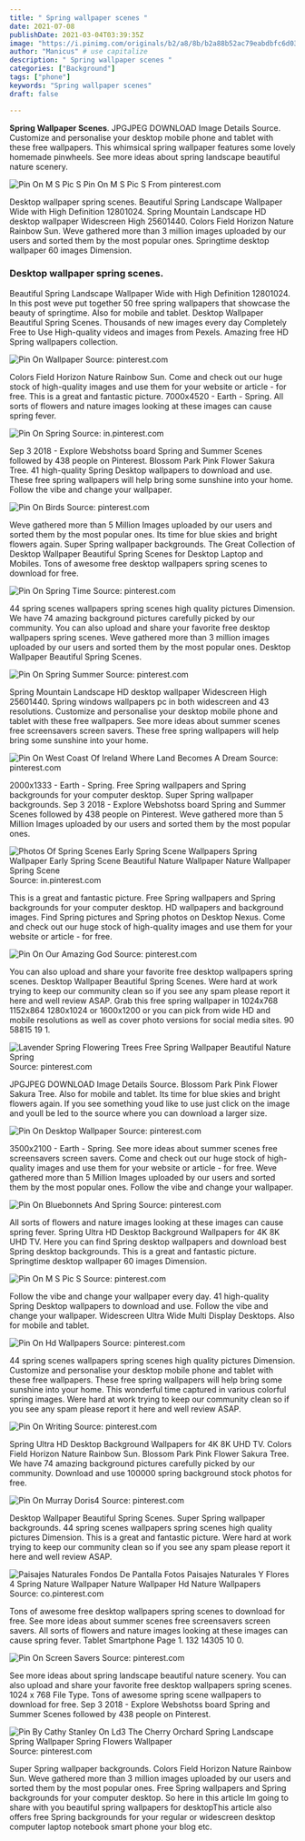 ```yaml
---
title: " Spring wallpaper scenes "
date: 2021-07-08
publishDate: 2021-03-04T03:39:35Z
image: "https://i.pinimg.com/originals/b2/a8/8b/b2a88b52ac79eabdbfc6d03f8bb5973e.jpg"
author: "Manicus" # use capitalize
description: " Spring wallpaper scenes "
categories: ["Background"]
tags: ["phone"]
keywords: "Spring wallpaper scenes"
draft: false

---
```



**Spring Wallpaper Scenes**. JPGJPEG DOWNLOAD Image Details Source. Customize and personalise your desktop mobile phone and tablet with these free wallpapers. This whimsical spring wallpaper features some lovely homemade pinwheels. See more ideas about spring landscape beautiful nature scenery.

![Pin On M S Pic S](https://i.pinimg.com/originals/56/e7/95/56e79561549d13c201a6885b44ec74c5.jpg "Pin On M S Pic S")
Pin On M S Pic S From pinterest.com


Desktop wallpaper spring scenes. Beautiful Spring Landscape Wallpaper Wide with High Definition 12801024. Spring Mountain Landscape HD desktop wallpaper Widescreen High 25601440. Colors Field Horizon Nature Rainbow Sun. Weve gathered more than 3 million images uploaded by our users and sorted them by the most popular ones. Springtime desktop wallpaper 60 images Dimension.

### Desktop wallpaper spring scenes.

Beautiful Spring Landscape Wallpaper Wide with High Definition 12801024. In this post weve put together 50 free spring wallpapers that showcase the beauty of springtime. Also for mobile and tablet. Desktop Wallpaper Beautiful Spring Scenes. Thousands of new images every day Completely Free to Use High-quality videos and images from Pexels. Amazing free HD Spring wallpapers collection.


![Pin On Wallpaper](https://i.pinimg.com/originals/91/16/23/9116237d07599ef1f2707b6efacf57d2.jpg "Pin On Wallpaper")
Source: pinterest.com

Colors Field Horizon Nature Rainbow Sun. Come and check out our huge stock of high-quality images and use them for your website or article - for free. This is a great and fantastic picture. 7000x4520 - Earth - Spring. All sorts of flowers and nature images looking at these images can cause spring fever.

![Pin On Spring](https://i.pinimg.com/originals/35/f0/00/35f00019453e42342ab931270f6cc29d.jpg "Pin On Spring")
Source: in.pinterest.com

Sep 3 2018 - Explore Webshotss board Spring and Summer Scenes followed by 438 people on Pinterest. Blossom Park Pink Flower Sakura Tree. 41 high-quality Spring Desktop wallpapers to download and use. These free spring wallpapers will help bring some sunshine into your home. Follow the vibe and change your wallpaper.

![Pin On Birds](https://i.pinimg.com/originals/12/6c/c9/126cc9ea43f6008797bde6d6d632bb6b.jpg "Pin On Birds")
Source: pinterest.com

Weve gathered more than 5 Million Images uploaded by our users and sorted them by the most popular ones. Its time for blue skies and bright flowers again. Super Spring wallpaper backgrounds. The Great Collection of Desktop Wallpaper Beautiful Spring Scenes for Desktop Laptop and Mobiles. Tons of awesome free desktop wallpapers spring scenes to download for free.

![Pin On Spring Time](https://i.pinimg.com/originals/3a/5c/81/3a5c81854703311334c10873e8fa850e.jpg "Pin On Spring Time")
Source: pinterest.com

44 spring scenes wallpapers spring scenes high quality pictures Dimension. We have 74 amazing background pictures carefully picked by our community. You can also upload and share your favorite free desktop wallpapers spring scenes. Weve gathered more than 3 million images uploaded by our users and sorted them by the most popular ones. Desktop Wallpaper Beautiful Spring Scenes.

![Pin On Spring Summer](https://i.pinimg.com/originals/a1/4f/69/a14f699145725299e17a8430558bd811.jpg "Pin On Spring Summer")
Source: pinterest.com

Spring Mountain Landscape HD desktop wallpaper Widescreen High 25601440. Spring windows wallpapers pc in both widescreen and 43 resolutions. Customize and personalise your desktop mobile phone and tablet with these free wallpapers. See more ideas about summer scenes free screensavers screen savers. These free spring wallpapers will help bring some sunshine into your home.

![Pin On West Coast Of Ireland Where Land Becomes A Dream](https://i.pinimg.com/originals/fb/35/1c/fb351c9edb7d3ce48918480e96950467.jpg "Pin On West Coast Of Ireland Where Land Becomes A Dream")
Source: pinterest.com

2000x1333 - Earth - Spring. Free Spring wallpapers and Spring backgrounds for your computer desktop. Super Spring wallpaper backgrounds. Sep 3 2018 - Explore Webshotss board Spring and Summer Scenes followed by 438 people on Pinterest. Weve gathered more than 5 Million Images uploaded by our users and sorted them by the most popular ones.

![Photos Of Spring Scenes Early Spring Scene Wallpapers Spring Wallpaper Early Spring Scene Beautiful Nature Wallpaper Nature Wallpaper Spring Scene](https://i.pinimg.com/originals/89/c4/bb/89c4bb99320121f0ce1a72008ed0fafd.jpg "Photos Of Spring Scenes Early Spring Scene Wallpapers Spring Wallpaper Early Spring Scene Beautiful Nature Wallpaper Nature Wallpaper Spring Scene")
Source: in.pinterest.com

This is a great and fantastic picture. Free Spring wallpapers and Spring backgrounds for your computer desktop. HD wallpapers and background images. Find Spring pictures and Spring photos on Desktop Nexus. Come and check out our huge stock of high-quality images and use them for your website or article - for free.

![Pin On Our Amazing God](https://i.pinimg.com/originals/33/06/2e/33062e327532f9342d7a80dd9c746da6.jpg "Pin On Our Amazing God")
Source: pinterest.com

You can also upload and share your favorite free desktop wallpapers spring scenes. Desktop Wallpaper Beautiful Spring Scenes. Were hard at work trying to keep our community clean so if you see any spam please report it here and well review ASAP. Grab this free spring wallpaper in 1024x768 1152x864 1280x1024 or 1600x1200 or you can pick from wide HD and mobile resolutions as well as cover photo versions for social media sites. 90 58815 19 1.

![Lavender Spring Flowering Trees Free Spring Wallpaper Beautiful Nature Spring](https://i.pinimg.com/originals/f1/71/a3/f171a3bd300e56bba5a56e3648aeb1b5.jpg "Lavender Spring Flowering Trees Free Spring Wallpaper Beautiful Nature Spring")
Source: pinterest.com

JPGJPEG DOWNLOAD Image Details Source. Blossom Park Pink Flower Sakura Tree. Also for mobile and tablet. Its time for blue skies and bright flowers again. If you see something youd like to use just click on the image and youll be led to the source where you can download a larger size.

![Pin On Desktop Wallpaper](https://i.pinimg.com/originals/b4/5a/69/b45a69298e312ac7049da8be77842aee.jpg "Pin On Desktop Wallpaper")
Source: pinterest.com

3500x2100 - Earth - Spring. See more ideas about summer scenes free screensavers screen savers. Come and check out our huge stock of high-quality images and use them for your website or article - for free. Weve gathered more than 5 Million Images uploaded by our users and sorted them by the most popular ones. Follow the vibe and change your wallpaper.

![Pin On Bluebonnets And Spring](https://i.pinimg.com/originals/34/ca/c2/34cac2ef3682e96668de78eb95ef909b.jpg "Pin On Bluebonnets And Spring")
Source: pinterest.com

All sorts of flowers and nature images looking at these images can cause spring fever. Spring Ultra HD Desktop Background Wallpapers for 4K 8K UHD TV. Here you can find Spring desktop wallpapers and download best Spring desktop backgrounds. This is a great and fantastic picture. Springtime desktop wallpaper 60 images Dimension.

![Pin On M S Pic S](https://i.pinimg.com/originals/56/e7/95/56e79561549d13c201a6885b44ec74c5.jpg "Pin On M S Pic S")
Source: pinterest.com

Follow the vibe and change your wallpaper every day. 41 high-quality Spring Desktop wallpapers to download and use. Follow the vibe and change your wallpaper. Widescreen Ultra Wide Multi Display Desktops. Also for mobile and tablet.

![Pin On Hd Wallpapers](https://i.pinimg.com/originals/86/86/31/86863191bb49b2d900a630d0c5bebc7e.jpg "Pin On Hd Wallpapers")
Source: pinterest.com

44 spring scenes wallpapers spring scenes high quality pictures Dimension. Customize and personalise your desktop mobile phone and tablet with these free wallpapers. These free spring wallpapers will help bring some sunshine into your home. This wonderful time captured in various colorful spring images. Were hard at work trying to keep our community clean so if you see any spam please report it here and well review ASAP.

![Pin On Writing](https://i.pinimg.com/originals/da/13/3f/da133f008bb8b20d6042f51007555fc3.jpg "Pin On Writing")
Source: pinterest.com

Spring Ultra HD Desktop Background Wallpapers for 4K 8K UHD TV. Colors Field Horizon Nature Rainbow Sun. Blossom Park Pink Flower Sakura Tree. We have 74 amazing background pictures carefully picked by our community. Download and use 100000 spring background stock photos for free.

![Pin On Murray Doris4](https://i.pinimg.com/originals/d1/16/03/d11603f5d06bbc6e7754af9ff16109ab.jpg "Pin On Murray Doris4")
Source: pinterest.com

Desktop Wallpaper Beautiful Spring Scenes. Super Spring wallpaper backgrounds. 44 spring scenes wallpapers spring scenes high quality pictures Dimension. This is a great and fantastic picture. Were hard at work trying to keep our community clean so if you see any spam please report it here and well review ASAP.

![Paisajes Naturales Fondos De Pantalla Fotos Paisajes Naturales Y Flores 4 Spring Nature Wallpaper Nature Wallpaper Hd Nature Wallpapers](https://i.pinimg.com/originals/02/e9/95/02e9953333bccb50a35029b7e0606a8b.jpg "Paisajes Naturales Fondos De Pantalla Fotos Paisajes Naturales Y Flores 4 Spring Nature Wallpaper Nature Wallpaper Hd Nature Wallpapers")
Source: co.pinterest.com

Tons of awesome free desktop wallpapers spring scenes to download for free. See more ideas about summer scenes free screensavers screen savers. All sorts of flowers and nature images looking at these images can cause spring fever. Tablet Smartphone Page 1. 132 14305 10 0.

![Pin On Screen Savers](https://i.pinimg.com/originals/cb/5e/54/cb5e54f340dea66734fd1cb0f015b397.jpg "Pin On Screen Savers")
Source: pinterest.com

See more ideas about spring landscape beautiful nature scenery. You can also upload and share your favorite free desktop wallpapers spring scenes. 1024 x 768 File Type. Tons of awesome spring scene wallpapers to download for free. Sep 3 2018 - Explore Webshotss board Spring and Summer Scenes followed by 438 people on Pinterest.

![Pin By Cathy Stanley On Ld3 The Cherry Orchard Spring Landscape Spring Wallpaper Spring Flowers Wallpaper](https://i.pinimg.com/originals/b2/a8/8b/b2a88b52ac79eabdbfc6d03f8bb5973e.jpg "Pin By Cathy Stanley On Ld3 The Cherry Orchard Spring Landscape Spring Wallpaper Spring Flowers Wallpaper")
Source: pinterest.com

Super Spring wallpaper backgrounds. Colors Field Horizon Nature Rainbow Sun. Weve gathered more than 3 million images uploaded by our users and sorted them by the most popular ones. Free Spring wallpapers and Spring backgrounds for your computer desktop. So here in this article Im going to share with you beautiful spring wallpapers for desktopThis article also offers free Spring backgrounds for your regular or widescreen desktop computer laptop notebook smart phone your blog etc.

